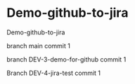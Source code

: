 # Demo-github-to-jira
Demo-github-to-jira

branch main commit 1

branch DEV-3-demo-for-github commit 1

Branch DEV-4-jira-test commit 1
